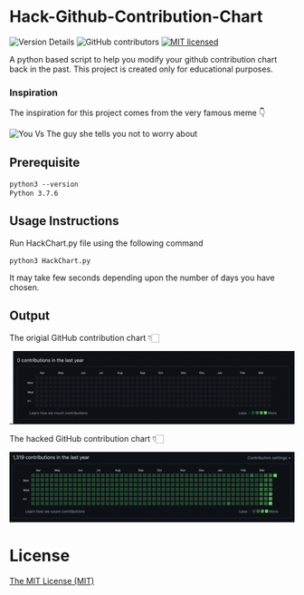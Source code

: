# Hack-Github-Contribution-Chart

![Version Details](https://img.shields.io/badge/version-22.03.00-brightgreen.svg)
![GitHub contributors](https://img.shields.io/github/contributors/mayankjoshii/hack-github-contribution-chart.svg)
[![MIT licensed](https://img.shields.io/badge/license-MIT-blue.svg)](./LICENSE)

A python based script to help you modify your github contribution chart back in the past. This project is created only for educational purposes.

### Inspiration
The inspiration for this project comes from the very famous meme 👇 

![You Vs The guy she tells you not to worry about](https://img.devrant.com/devrant/rant/r_957017_r4A2p.jpg)


## Prerequisite 
```
python3 --version
Python 3.7.6
```

## Usage Instructions

Run HackChart.py file using the following command 
```
python3 HackChart.py
```
It may take few seconds depending upon the number of days you have chosen.

## Output

The origial GitHub contribution chart 👇🏻

![before](images/original-contribution-chart.png)

The hacked GitHub contribution chart 👇🏻

![after](images/hacked-contribution-chart.png)

# License

[The MIT License (MIT)](LICENSE)
